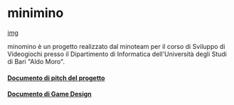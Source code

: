 # minimino
[img](docs/img/minomino_logo.png)  

minomino è un progetto realizzato dal minoteam per il corso di Sviluppo di Videogiochi presso il Dipartimento di Informatica dell'Università degli Studi di Bari "Aldo Moro".

#### [Documento di pitch del progetto](docs/Pitch.md)
#### [Documento di Game Design](docs/GameDesignDoc.md)
